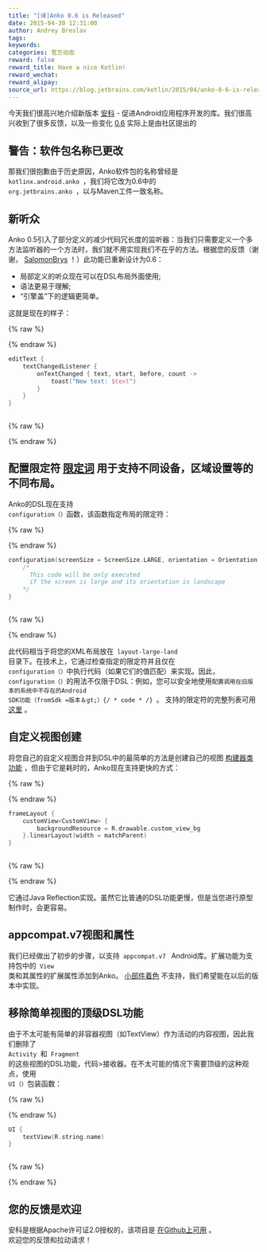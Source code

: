 ```yaml
---
title: "[译]Anko 0.6 is Released"
date: 2015-04-30 12:31:00
author: Andrey Breslav
tags:
keywords:
categories: 官方动态
reward: false
reward_title: Have a nice Kotlin!
reward_wechat:
reward_alipay:
source_url: https://blog.jetbrains.com/kotlin/2015/04/anko-0-6-is-released/
---
```


今天我们很高兴地介绍新版本 [安科](https://github.com/JetBrains/anko) - 促进Android应用程序开发的库。我们很高兴收到了很多反馈，以及一些变化 [0.6](https://github.com/JetBrains/anko/releases/tag/v0.6) 实际上是由社区提出的
<span id =“more-2124”> </span>
## 警告：软件包名称已更改

那我们很抱歉由于历史原因，Anko软件包的名称曾经是<code> kotlinx.android.anko </code>，我们将它改为0.6中的<code> org.jetbrains.anko </code>，以与Maven工件一致名称。
## 新听众

Anko 0.5引入了部分定义的减少代码冗长度的监听器：当我们只需要定义一个多方法监听器的一个方法时，我们就不用实现我们不在乎的方法。根据您的反馈（谢谢， [SalomonBrys](https://github.com/SalomonBrys) ！）此功能已重新设计为0.6：

* 局部定义的听众现在可以在DSL布局外面使用;
* 语法更易于理解;
* “引擎盖”下的逻辑更简单。

这就是现在的样子：

{% raw %}
<p></p>
{% endraw %}

```kotlin
editText {
    textChangedListener {
        onTextChanged { text, start, before, count ->
            toast("New text: $text")
        }
    }
}
 
```

{% raw %}
<p></p>
{% endraw %}

## 配置限定符 [限定词](http://developer.android.com/guide/topics/resources/providing-resources.html#AlternativeResources) 用于支持不同设备，区域设置等的不同布局。
Anko的DSL现在支持<code> configuration（）</code>函数，该函数指定布局的限定符：

{% raw %}
<p></p>
{% endraw %}

```kotlin
configuration(screenSize = ScreenSize.LARGE, orientation = Orientation.LANDSCAPE) {
    /*
      This code will be only executed
      if the screen is large and its orientation is landscape
    */
}
 
```

{% raw %}
<p></p>
{% endraw %}

此代码相当于将您的XML布局放在<code> layout-large-land </code>目录下。在技​​术上，它通过检查指定的限定符并且仅在<code> configuration（）</code>中执行代码（如果它们的值匹配）来实现。因此，<code> configuration（）</code>的用法不仅限于DSL：例如，您可以安全地使用<code>配置调用在旧版本的系统中不存在的Android SDK功能（fromSdk =版本＆gt;）{/ * code * /} </code>。
支持的限定符的完整列表可用 [这里](https://github.com/JetBrains/anko/blob/master/doc/ADVANCED.md#configuration-qualifiers) 。
## 自定义视图创建

将您自己的自定义视图合并到DSL中的最简单的方法是创建自己的视图 [构建器类功能](https://github.com/JetBrains/anko/blob/master/doc/ADVANCED.md#extending-anko) ，但由于它是耗时的，Anko现在支持更快的方式：

{% raw %}
<p></p>
{% endraw %}

```kotlin
frameLayout {
    customView<CustomView> {
        backgroundResource = R.drawable.custom_view_bg
    }.linearLayout(width = matchParent)
}
 
```

{% raw %}
<p></p>
{% endraw %}

它通过Java Reflection实现。虽然它比普通的DSL功能更慢，但是当您进行原型制作时，会更容易。
## appcompat.v7视图和属性

我们已经做出了初步的步骤，以支持<code> appcompat.v7 </code> Android库。扩展功能为支持包中的<code> View </code>类和其属性的扩展属性添加到Anko。 [小部件着色](http://android-developers.blogspot.ru/2014/10/appcompat-v21-material-design-for-pre.html) 不支持，我们希望能在以后的版本中实现。
## 移除简单视图的顶级DSL功能

由于不太可能有简单的非容器视图（如TextView）作为活动的内容视图，因此我们删除了<code> Activity </code>和<code> Fragment </code>的这些视图的DSL功能，代码>接收器。在不太可能的情况下需要顶级的这种观点，使用<code> UI（）</code>包装函数：

{% raw %}
<p></p>
{% endraw %}

```kotlin
UI {
    textView(R.string.name)
}
 
```

{% raw %}
<p></p>
{% endraw %}

## 您的反馈是欢迎

安科是根据Apache许可证2.0授权的，该项目是 [在Github上可用](https://github.com/JetBrains/anko) 。<BR/>
欢迎您的反馈和拉动请求！
